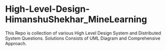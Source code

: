 # High-Level-Design-HimanshuShekhar_MineLearning
This Repo is collection of various High Level Design System and Distributed System Questions. Solutions Consists of UML Diagram and Comprehensive Approach.
